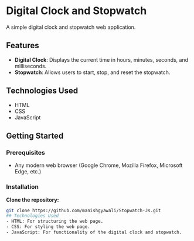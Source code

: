# Digital Clock and Stopwatch

A simple digital clock and stopwatch web application.

## Features

- **Digital Clock**: Displays the current time in hours, minutes, seconds, and milliseconds.
- **Stopwatch**: Allows users to start, stop, and reset the stopwatch.

## Technologies Used

- HTML
- CSS
- JavaScript

## Getting Started

### Prerequisites

- Any modern web browser (Google Chrome, Mozilla Firefox, Microsoft Edge, etc.)

### Installation

 **Clone the repository:**

   ```bash
   git clone https://github.com/manishgyawali/Stopwatch-Js.git
## Technologies Used
- HTML: For structuring the web page.
- CSS: For styling the web page.
- JavaScript: For functionality of the digital clock and stopwatch.
